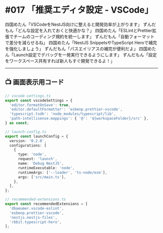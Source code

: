 # #017 「推奨エディタ設定 - VSCode」

四国めたん「VSCodeをNestJS向けに整えると開発効率が上がります」
ずんだもん「どんな設定を入れておくと快適かな？」
四国めたん「ESLintとPrettier拡張でチームのコーディング規約を統一します」
ずんだもん「自動フォーマットで差分を減らせるね」
四国めたん「NestJS SnippetsやTypeScript Heroで補完を強化しましょう」
ずんだもん「パスエイリアスの補完が便利だよ」
四国めたん「Launch設定でデバッグを一発実行できるようにします」
ずんだもん「設定をワークスペース共有すれば新人もすぐ開発できるよ！」

---

## 📺 画面表示用コード

```typescript
// vscode-settings.ts
export const vscodeSettings = {
  'editor.formatOnSave': true,
  'editor.defaultFormatter': 'esbenp.prettier-vscode',
  'typescript.tsdk': 'node_modules/typescript/lib',
  'path-intellisense.mappings': { '@': '${workspaceFolder}/src' },
} as const;

// launch-config.ts
export const launchConfig = {
  version: '0.2.0',
  configurations: [
    {
      type: 'node',
      request: 'launch',
      name: 'Debug NestJS',
      runtimeExecutable: 'node',
      runtimeArgs: ['--loader', 'ts-node/esm'],
      args: ['src/main.ts'],
    },
  ],
};

// recommended-extensions.ts
export const recommendedExtensions = [
  'dbaeumer.vscode-eslint',
  'esbenp.prettier-vscode',
  'nestjs.nestjs-files',
  'rbbit.typescript-hero',
];
```
